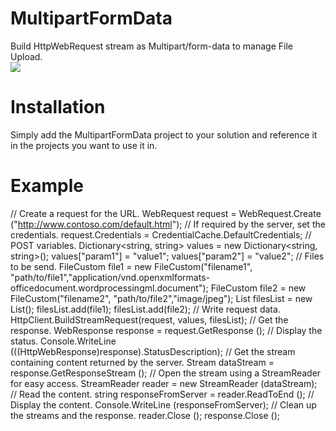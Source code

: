 # MultipartFormData
Build HttpWebRequest stream as Multipart/form-data to manage File Upload.</br>
<a href="https://travis-ci.org/nicolau10010/MultipartFormData">
<img src="https://travis-ci.org/nicolau10010/MultipartFormData.svg?branch=master" />
</a>
# Installation
Simply add the MultipartFormData project to your solution and reference it in the projects you want to use it in.
# Example
// Create a request for the URL.
WebRequest request = WebRequest.Create ("http://www.contoso.com/default.html");
// If required by the server, set the credentials.
request.Credentials = CredentialCache.DefaultCredentials;
// POST variables.
Dictionary<string, string> values = new Dictionary<string, string>();
values["param1"] = "value1";
values["param2"] = "value2";
// Files to be send.
FileCustom file1 = new FileCustom("filename1", "path/to/file1","application/vnd.openxmlformats-officedocument.wordprocessingml.document");
FileCustom file2 = new FileCustom("filename2", "path/to/file2","image/jpeg");
List<CustomFile> filesList = new List<CustomFile>();
filesList.add(file1);
filesList.add(file2);
// Write request data.
HttpClient.BuildStreamRequest(request, values, filesList);
// Get the response.
WebResponse response = request.GetResponse ();
// Display the status.
Console.WriteLine (((HttpWebResponse)response).StatusDescription);
// Get the stream containing content returned by the server.
Stream dataStream = response.GetResponseStream ();
// Open the stream using a StreamReader for easy access.
StreamReader reader = new StreamReader (dataStream);
// Read the content.
string responseFromServer = reader.ReadToEnd ();
// Display the content.
Console.WriteLine (responseFromServer);
// Clean up the streams and the response.
reader.Close ();
response.Close ();
